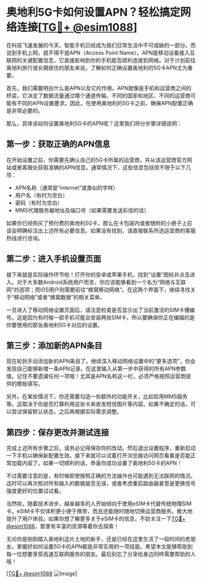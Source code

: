 # 奥地利5G卡如何设置APN？轻松搞定网络连接[[TG💪+ @esim1088](https://t.me/s/esim1088)]

在科技飞速发展的今天，智能手机已经成为我们日常生活中不可或缺的一部分。而说到手机上网，就不得不提APN（Access Point Name）。APN是移动设备接入互联网的关键配置信息，它直接影响到你的手机能否顺利连接到网络。对于计划前往奥地利旅行或长期居住的朋友来说，了解如何正确设置奥地利的5G卡APN尤为重要。

首先，我们需要明白什么是APN以及它的作用。APN就像是手机和运营商之间的桥梁，它决定了数据流量通过哪个通道传输。不同的国家和地区、不同的运营商可能有不同的APN设置要求。因此，在使用奥地利的5G卡之前，确保APN配置正确是非常必要的。

那么，具体该如何设置奥地利5G卡的APN呢？这里我们将分步骤详细说明：

## 第一步：获取正确的APN信息

在开始设置之前，你需要先确认自己的5G卡所属的运营商，并从该运营商官方网站或者客服处获取准确的APN信息。通常情况下，这些信息包括但不限于以下几项：
- APN名称（通常是“internet”或类似的字样）
- 用户名（有时为空白）
- 密码（有时为空白）
- MMS代理服务器地址及端口号（如果需要发送彩信的话）

如果你已经购买了预付费的奥地利5G卡，那么在卡包装内或者随附的小册子上应该会明确标注出上述所有必要信息。如果没有找到，请直接联系所选运营商的客服热线进行咨询。

## 第二步：进入手机设置页面

接下来就是实际操作环节啦！打开你的安卓或苹果手机，找到“设置”图标并点击进入。对于大多数Android系统用户而言，你应该能够看到一个名为“网络与互联网”的选项；而iOS用户则需要前往“蜂窝移动网络”。在这两个界面下，继续寻找关于“移动网络”或者“蜂窝数据”的相关菜单。

一旦进入了移动网络设置页面后，请注意检查是否显示出了当前激活的SIM卡槽编号。这是因为有时候一部手机可能会安装两张SIM卡，所以要确保你正在编辑的是你要使用的那张奥地利5G卡对应的设置。

## 第三步：添加新的APN条目

现在轮到手动添加新的APN条目了。继续深入移动网络设置中的“更多选项”，你会发现自己能够新增一条APN记录。在这里输入从第一步中获得的所有APN参数值。记住不要遗漏任何一项哦！尤其是APN名称这一栏，必须严格按照运营商提供的模板填写。

另外，在某些情况下，你还需要勾选一些额外的功能开关，比如启用MMS服务等。这取决于你是否打算利用这张卡来收发短信图片等内容。如果不确定的话，可以尝试保留默认状态，之后再根据实际需求调整。

## 第四步：保存更改并测试连接

完成上述所有步骤之后，请务必记得保存你的改动。然后退出设置程序，重新启动一下手机以确保新配置生效。接下来就可以试着打开浏览器访问网页看看是否能正常加载内容了。如果一切顺利的话，恭喜你成功设置了奥地利5G卡的APN！

不过需要注意的是，有时候即使按照正确的方法操作也可能遇到无法联网的情况。这时可以再次核对所有输入的数据是否无误，或者考虑重启路由器甚至是更换信号强度更好的位置试试看。

当然啦，随着技术进步，越来越多的人开始倾向于使用eSIM卡代替传统物理SIM卡。eSIM卡不仅体积更小便于携带，而且还能随时随地切换运营商服务，极大地提升了用户体验。如果你想了解更多关于eSIM卡的信息，不妨关注一下[TG💪+ @esim1088](https://t.me/s/esim1088)，那里有丰富的资源等着你去探索！

无论你是刚刚踏入奥地利这片土地的新手，还是已经在这里生活了一段时间的老朋友，掌握好如何设置5G卡的APN都是非常实用的一项技能。希望本文能够帮助到每一位想要享受高速互联网服务的朋友。最后别忘了分享给身边同样需要帮助的人哦！

[[TG💪+ @esim1088](https://t.me/s/esim1088) ![Image](https://i.postimg.cc/4NQfJmqS/Snipaste-2025-05-13-00-14-12.png)]